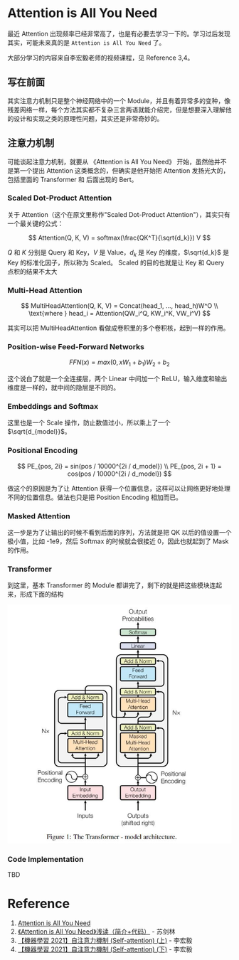 # Attention is All You Need

最近 Attention 出现频率已经非常高了，也是有必要去学习一下的。学习过后发现其实，可能未来真的是 `Attention is All You Need` 了。

大部分学习的内容来自李宏毅老师的视频课程，见 Reference 3,4。

## 写在前面

其实注意力机制只是整个神经网络中的一个 Module，并且有着异常多的变种，像残差网络一样，每个方法其实都不复杂三言两语就能介绍完，但是想要深入理解他的设计和实现之类的原理性问题，其实还是非常奇妙的。

## 注意力机制

可能谈起注意力机制，就要从 《Attention is All You Need》 开始，虽然他并不是第一个提出 Attention 这类概念的，但确实是他开始把 Attention 发扬光大的，包括里面的 Transformer 和 后面出现的 Bert。

### Scaled Dot-Product Attention

关于 Attention（这个在原文里称作"Scaled Dot-Product Attention"），其实只有一个最关键的公式：

$$
Attention(Q, K, V) = softmax(\frac{QK^T}{\sqrt{d_k}}) V
$$

$Q$ 和 $K$ 分别是 Query 和 Key，$V$ 是 Value，$d_k$ 是 Key 的维度，$\sqrt{d_k}$ 是 Key 的标准化因子，所以称为 Scaled。 Scaled 的目的也就是让 Key 和 Query 点积的结果不太大

### Multi-Head Attention

$$
MultiHeadAttention(Q, K, V) = Concat(head_1, ..., head_h)W^O \\
\text{where } head_i = Attention(QW_i^Q, KW_i^K, VW_i^V)
$$

其实可以把 MultiHeadAttention 看做成卷积里的多个卷积核，起到一样的作用。

### Position-wise Feed-Forward Networks

$$
FFN(x) = max(0, xW_1 + b_1)W_2 + b_2
$$

这个说白了就是一个全连接层，两个 Linear 中间加一个 ReLU，输入维度和输出维度是一样的，就中间的隐层是不同的。

### Embeddings and Softmax

这里也是一个 Scale 操作，防止数值过小，所以乘上了一个 $\sqrt{d_{model}}$。

### Positional Encoding

$$
PE_{pos, 2i} = sin(pos / 10000^{2i / d_model}) \\
PE_{pos, 2i + 1} = cos(pos / 10000^{2i / d_model})
$$

做这个的原因是为了让 Attention 获得一个位置信息，这样可以让网络更好地处理不同的位置信息。做法也只是把 Position Encoding 相加而已。

### Masked Attention

这一步是为了让输出的时候不看到后面的序列，方法就是把 QK 以后的值设置一个极小值，比如 -1e9，然后 Softmax 的时候就会很接近 0，因此也就起到了 Mask 的作用。

### Transformer

到这里，基本 Transformer 的 Module 都讲完了，剩下的就是把这些模块连起来，形成下面的结构

![](../../../assets/images/machine-learning/deep-learning/attention/transformer-architecture.jpg)

### Code Implementation

TBD

# Reference

1. [Attention is All You Need](https://arxiv.org/abs/1706.03762)
2. [《Attention is All You Need》浅读（简介+代码）](https://kexue.fm/archives/4765) - 苏剑林
3. [【機器學習 2021】自注意力機制 (Self-attention) (上)](https://www.youtube.com/watch?v=hYdO9CscNes) - 李宏毅
4. [【機器學習 2021】自注意力機制 (Self-attention) (下)](https://www.youtube.com/watch?v=gmsMY5kc-zw) - 李宏毅
